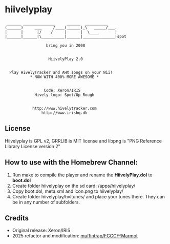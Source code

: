 # hiivelyplay

     ______ ______________     ______  __________
    (______)     ___     /____(______)_\   _____/___.
    |      |      |/    /     |      |  \____       |
    |______|______|\__________|______|______________|spot 

                      bring you in 2008


                       HiivelyPlay 2.0


      Play HivelyTracker and AHX songs on your Wii!
               * NOW WITH 400% MORE AWESOME *


                     Code: Xeron/IRIS
                 Hively logo: Spot/Up Rough


                http://www.hivelytracker.com
                    http://www.irishq.dk

## License
Hiivelyplay is GPL v2, GRRLIB is MIT license and libpng is "PNG Reference Library License version 2"

## How to use with the Homebrew Channel:
1. Run make to compile the player and rename the **HiivelyPlay.dol** to **boot.dol**
2. Create folder hiivelyplay on the sd card: /apps/hiivelyplay/
3. Copy boot.dol, meta.xml and icon.png to hiivelyplay/
4. Create folder hiivelyplay/hvltunes/ and place your tunes there. They can be in any number of subfolders.

## Credits
- Original release: Xeron/IRIS
- 2025 refactor and modification: [muffintrap/FCCCF^Marmot](https://www.github.com/MuffinTrap/)


